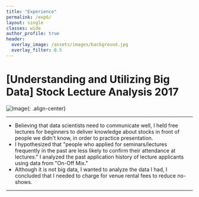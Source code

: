 ```yaml
---  
title: "Experience"
permalink: /exp6/
layout: single
classes: wide
author_profile: true
header:
  overlay_image: /assets/images/background.jpg
  overlay_filter: 0.5
---
```

  

# [Understanding and Utilizing Big Data] Stock Lecture Analysis 2017

![Image](https://haribojun.github.io/assets/images/exp_6.png){: .align-center}


---

- Believing that data scientists need to communicate well, I held free lectures for beginners to deliver knowledge about stocks in front of people we didn't know, in order to practice presentation.
- I hypothesized that "people who applied for seminars/lectures frequently in the past are less likely to confirm their attendance at lectures." I analyzed the past application history of lecture applicants using data from "On-Off Mix."
- Although it is not big data, I wanted to analyze the data I had,  I concluded that I needed to charge for venue rental fees to reduce no-shows.



---

  



